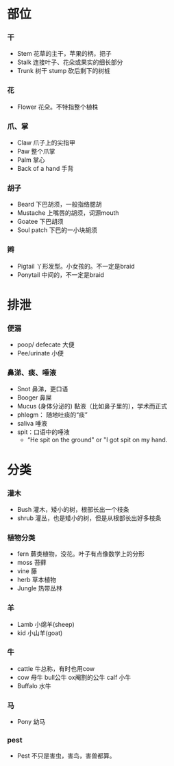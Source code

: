 
# 部位

### 干
- Stem 花草的主干，苹果的柄，把子
- Stalk 连接叶子、花朵或果实的细长部分
- Trunk 树干 stump 砍后剩下的树桩

### 花
- Flower 花朵。不特指整个植株

### 爪、掌
- Claw 爪子上的尖指甲
- Paw 整个爪掌
- Palm 掌心
- Back of a hand 手背

### 胡子
- Beard 下巴胡须，一般指络腮胡
- Mustache 上嘴唇的胡须，词源mouth
- Goatee 下巴胡须
- Soul patch 下巴的一小块胡须

### 辫
- Pigtail 丫形发型。小女孩的。不一定是braid
- Ponytail 中间的，不一定是braid 

# 排泄
### 便溺
- poop/ defecate 大便
- Pee/urinate 小便

### 鼻涕、痰、唾液
- Snot 鼻涕，更口语
- Booger 鼻屎
- Mucus (身体分泌的) 黏液（比如鼻子里的），学术而正式
- phlegm： 随地吐痰的“痰”
- saliva 唾液
- spit：口语中的唾液
  - “He spit on the ground" or "I got spit on my hand.

# 分类

### 灌木
- Bush 灌木，矮小的树，根部长出一个枝条
- shrub 灌丛，也是矮小的树，但是从根部长出好多枝条

### 植物分类
- fern 蕨类植物，没花。叶子有点像数学上的分形
- moss 苔藓
- vine 藤
- herb 草本植物
- Jungle 热带丛林

### 羊
- Lamb 小绵羊(sheep)
- kid 小山羊(goat)

### 牛
- cattle 牛总称，有时也用cow
- cow 母牛 bull公牛 ox阉割的公牛  calf 小牛
- Buffalo 水牛

### 马
- Pony 幼马

### pest
- Pest 不只是害虫，害鸟，害兽都算。
